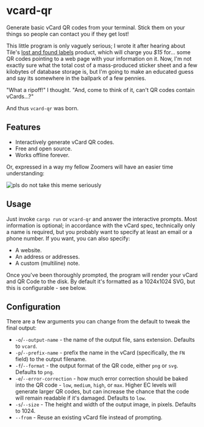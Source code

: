 # vcard-qr
Generate basic vCard QR codes from your terminal. 
Stick them on your things so people can contact you if they get lost!

This little program is only vaguely serious;
I wrote it after hearing about Tile's [lost and found labels](https://www.tile.com/product/lost-and-found-labels) product, 
which will charge you *$15* for... some QR codes pointing to a web page with your information on it. 
Now, I'm not exactly sure what the total cost of a mass-produced sticker sheet and a few kilobytes of database storage is, 
but I'm going to make an educated guess and say its somewhere in the ballpark of a few pennies. 

"What a ripoff!" I thought. "And, come to think of it, can't QR codes contain vCards...?"

And thus `vcard-qr` was born.

## Features
- Interactively generate vCard QR codes.
- Free and open source.
- Works offline forever.

Or, expressed in a way my fellow Zoomers will have an easier time understanding:

![pls do not take this meme seriously](https://imgur.com/ONxH1DS.png)

## Usage
Just invoke `cargo run` or `vcard-qr` and answer the interactive prompts. 
Most information is optional; in accordance with the vCard spec, technically only a name is required, 
but you probably want to specify at least an email or a phone number.
If you want, you can also specify:

- A website.
- An address or addresses.
- A custom (multiline) note.

Once you've been thoroughly prompted, the program will render your vCard and QR Code to the disk.
By default it's formatted as a 1024x1024 SVG, but this is configurable - see below.

## Configuration
There are a few arguments you can change from the default to tweak the final output:
- `-o`/`--output-name` - the name of the output file, sans extension. Defaults to `vcard`.
- `-p`/`--prefix-name` - prefix the name in the vCard (specifically, the `FN` field) to the output filename.
- `-f`/`--format` - the output format of the QR code, either `png` or `svg`. Defaults to `png`.
- `-e`/`--error-correction` - how much error correction should be baked into the QR code - `low`, `medium`, `high`, or `max`. Higher EC levels will generate larger QR codes, but can increase the chance that the code will remain readable if it's damaged. Defaults to `low`.
- `-s`/`--size` - The height and width of the output image, in pixels. Defaults to 1024.
- `--from` - Reuse an existing vCard file instead of prompting.
